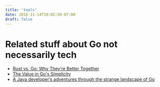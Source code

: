 ```yaml
---
title: 'tools'
date: 2018-11-14T19:02:50-07:00
draft: false
---
```


# Related stuff about Go not necessarily tech

* [Rust vs. Go: Why They’re Better Together](https://thenewstack.io/rust-vs-go-why-theyre-better-together/)
* [The Value in Go's Simplicity](https://benjamincongdon.me/blog/2019/11/11/The-Value-in-Gos-Simplicity/)
* [A Java developer’s adventures through the strange landscape of Go](https://medium.com/webstep/a-java-developers-adventures-through-the-strange-landscape-of-go-b49b3c9225eb)
